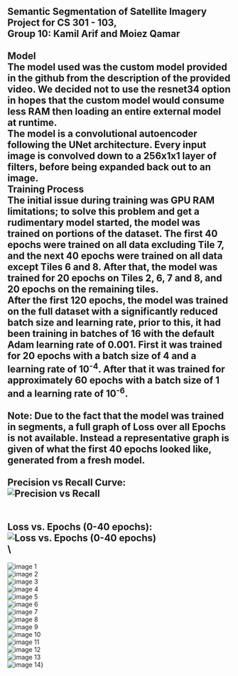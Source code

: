 **Semantic Segmentation of Satellite Imagery Project for CS 301 - 103,**\
**Group 10: Kamil Arif and Moiez Qamar**\
\
Model\
The model used was the custom model provided in the github from the description of the provided video. We decided not to use the resnet34 option in hopes that the custom model would consume less RAM then loading an entire external model at runtime.\
The model is a convolutional autoencoder following the UNet architecture. Every input image is convolved down to a 256x1x1 layer of filters, before being expanded back out to an image.  \
Training Process\
The initial issue during training was GPU RAM limitations; to solve this problem and get a rudimentary model started, the model was trained on portions of the dataset. The first 40 epochs were trained on all data excluding Tile 7, and the next 40 epochs were trained on all data except Tiles 6 and 8. After that, the model was trained for 20 epochs on Tiles 2, 6, 7 and 8, and 20 epochs on the remaining tiles.\
After the first 120 epochs, the model was trained on the full dataset with a significantly reduced batch size and learning rate, prior to this, it had been training in batches of 16 with the default Adam learning rate of 0.001. First it was trained for 20 epochs with a batch size of 4 and a learning rate of 10<sup>-4</sup>. After that it was trained for approximately 60 epochs with a batch size of 1 and a learning rate of 10<sup>-6</sup>.\
\
Note: Due to the fact that the model was trained in segments, a full graph of Loss over all Epochs is not available. Instead a representative graph is given of what the first 40 epochs looked like, generated from a fresh model. \
\
  Precision vs Recall Curve:\
![Precision vs Recall](https://github.com/moqm25/CS301_Project/blob/milestone-2/images/Precision%20vs%20Recall.png)\
\
\
  Loss vs. Epochs (0-40 epochs):\
![Loss vs. Epochs (0-40 epochs)](https://github.com/moqm25/CS301_Project/blob/milestone-2/images/Training%20and%20Validation%20Loss.png)\
  \
  ------------------------------------------------------------
  ![image 1](https://github.com/moqm25/CS301_Project/blob/milestone-2/images/image%201.png)\
  ![image 2](https://github.com/moqm25/CS301_Project/blob/milestone-2/images/image%202.png)  \
  ![image 3](https://github.com/moqm25/CS301_Project/blob/milestone-2/images/image%203.png)\
  ![image 4](https://github.com/moqm25/CS301_Project/blob/milestone-2/images/image%204.png)\
  ![image 5](https://github.com/moqm25/CS301_Project/blob/milestone-2/images/image%205.png)\
  ![image 6](https://github.com/moqm25/CS301_Project/blob/milestone-2/images/image%206.png)\
  ![image 7](https://github.com/moqm25/CS301_Project/blob/milestone-2/images/image%207.png)\
  ![image 8](https://github.com/moqm25/CS301_Project/blob/milestone-2/images/image%208.png)\
  ![image 9](https://github.com/moqm25/CS301_Project/blob/milestone-2/images/image%209.png)\
  ![image 10](https://github.com/moqm25/CS301_Project/blob/milestone-2/images/image%2010.png)\
  ![image 11](https://github.com/moqm25/CS301_Project/blob/milestone-2/images/image%2011.png)\
  ![image 12](https://github.com/moqm25/CS301_Project/blob/milestone-2/images/image%2012.png)\
  ![image 13](https://github.com/moqm25/CS301_Project/blob/milestone-2/images/image%2013.png)\
  ![image 14](https://github.com/moqm25/CS301_Project/blob/milestone-2/images/image%2014.png)}
